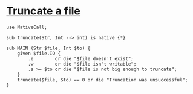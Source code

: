 [1]: http://rosettacode.org/wiki/Truncate_a_file

# [Truncate a file][1]

```perl6
use NativeCall;
 
sub truncate(Str, Int --> int) is native {*}
 
sub MAIN (Str $file, Int $to) {
    given $file.IO { 
        .e        or die "$file doesn't exist";
        .w        or die "$file isn't writable";
        .s >= $to or die "$file is not big enough to truncate";
    }
    truncate($file, $to) == 0 or die "Truncation was unsuccessful";
}
```